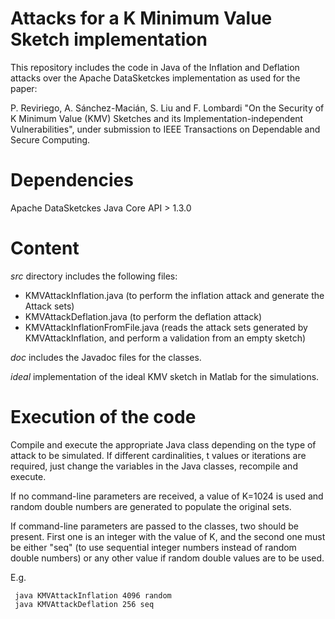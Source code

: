 # Attacks for a K Minimum Value Sketch implementation

This repository includes the code in Java of the Inflation and Deflation attacks over the Apache DataSketckes implementation as used for the paper:

P. Reviriego, A. Sánchez-Macián, S. Liu and F. Lombardi "On the Security of K Minimum Value (KMV) Sketches and its Implementation-independent Vulnerabilities", under submission to IEEE Transactions on Dependable and Secure Computing.

# Dependencies
Apache DataSketckes Java Core API > 1.3.0

# Content
*src* directory includes the following files:
- KMVAttackInflation.java (to perform the inflation attack and generate the Attack sets)
- KMVAttackDeflation.java (to perform the deflation attack)
- KMVAttackInflationFromFile.java (reads the attack sets generated by KMVAttackInflation, and perform a validation from an empty sketch)

*doc* includes the Javadoc files for the classes.

*ideal* implementation of the ideal KMV sketch in Matlab for the simulations.

# Execution of the code
Compile and execute the appropriate Java class depending on the type of attack to be simulated.
If different cardinalities, t values or iterations are required, just change the variables in the Java classes, recompile and execute.

If no command-line parameters are received, a value of K=1024 is used and random double numbers are generated to populate the original sets.

If command-line parameters are passed to the classes, two should be present. First one is an integer with the value of K, and the second one must be either "seq" (to use sequential integer numbers instead of random double numbers) or any other value if random double values are to be used.

E.g. 
     
     java KMVAttackInflation 4096 random
     java KMVAttackDeflation 256 seq
